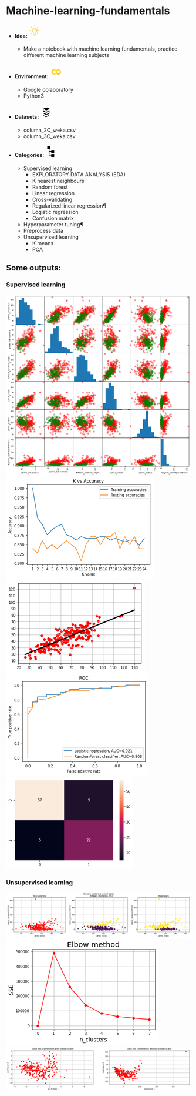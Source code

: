# Machine-learning-fundamentals

* #### Idea: ![](https://github.com/Antanskas/Machine-learning-fundamentals/blob/master/repository_images/idea.png)
    * Make a notebook with machine learning fundamentals, practice different machine learning subjects
* #### Environment: ![](https://github.com/Antanskas/Machine-learning-fundamentals/blob/master/repository_images/colab.png)
    * Google colaboratory 
    * Python3
* #### Datasets: ![](https://github.com/Antanskas/Machine-learning-fundamentals/blob/master/repository_images/books.png)
    * column_2C_weka.csv
    * column_3C_weka.csv
* #### Categories: ![](https://github.com/Antanskas/Machine-learning-fundamentals/blob/master/repository_images/categories.png)
    * Supervised learning
      * EXPLORATORY DATA ANALYSIS (EDA)
      * K nearest neighbours
      * Random forest
      * Linear regression
      * Cross-validating
      * Regularized linear regression¶
      * Logistic regression
      * Confusion matrix
    * Hyperparameter tuning¶
    * Preprocess data
    * Unsupervised learning
      * K means
      * PCA
## Some outputs:
### Supervised learning
![](https://github.com/Antanskas/Machine-learning-fundamentals/blob/master/plots/pd_plottin_scatter_matrix.png)
![](https://github.com/Antanskas/Machine-learning-fundamentals/blob/master/plots/KNN.png)
![](https://github.com/Antanskas/Machine-learning-fundamentals/blob/master/plots/linear_regression.png)
![](https://github.com/Antanskas/Machine-learning-fundamentals/blob/master/plots/ROC.png)
![](https://github.com/Antanskas/Machine-learning-fundamentals/blob/master/plots/confusion_matrix.png)
### Unsupervised learning
![](https://github.com/Antanskas/Machine-learning-fundamentals/blob/master/plots/K_means.png)
![](https://github.com/Antanskas/Machine-learning-fundamentals/blob/master/plots/elbow_method.png)
![](https://github.com/Antanskas/Machine-learning-fundamentals/blob/master/plots/pca.png)

